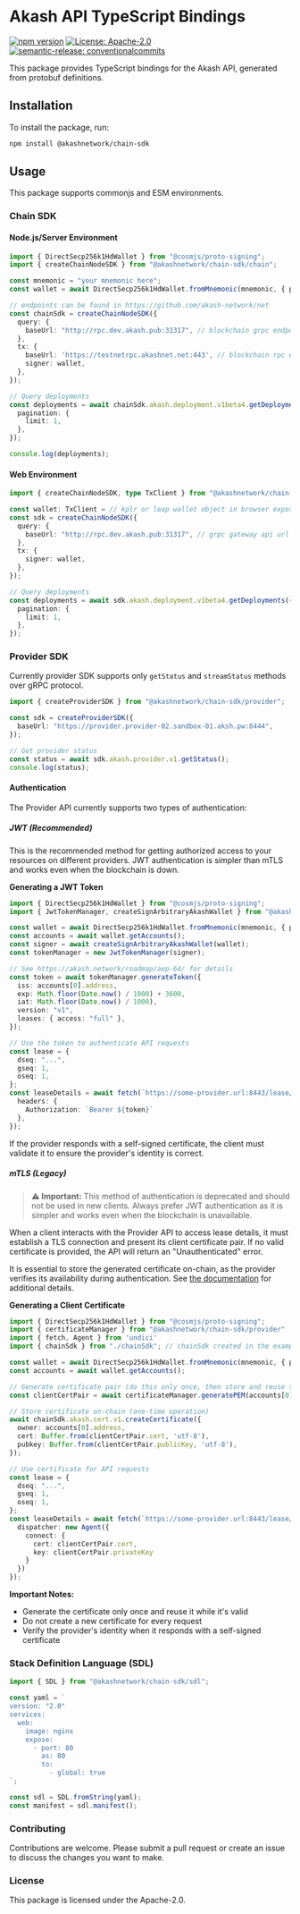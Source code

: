 # Akash API TypeScript Bindings

[![npm version](https://badge.fury.io/js/%40akashnetwork%2Fakash-api.svg)](https://badge.fury.io/js/%40akashnetwork%2Fakash-api)
[![License: Apache-2.0](https://img.shields.io/badge/License-apache2.0-yellow.svg)](https://opensource.org/license/apache-2-0)
[![semantic-release: conventionalcommits](https://img.shields.io/badge/semantic--release-conventionalcommits?logo=semantic-release)](https://github.com/semantic-release/semantic-release)

This package provides TypeScript bindings for the Akash API, generated from protobuf definitions.

## Installation

To install the package, run:

```bash
npm install @akashnetwork/chain-sdk
```

## Usage

This package supports commonjs and ESM environments.

### Chain SDK

#### Node.js/Server Environment

```typescript
import { DirectSecp256k1HdWallet } from "@cosmjs/proto-signing";
import { createChainNodeSDK } from "@akashnetwork/chain-sdk/chain";

const mnemonic = "your mnemonic here";
const wallet = await DirectSecp256k1HdWallet.fromMnemonic(mnemonic, { prefix: "akash" });

// endpoints can be found in https://github.com/akash-network/net
const chainSdk = createChainNodeSDK({
  query: {
    baseUrl: "http://rpc.dev.akash.pub:31317", // blockchain grpc endpoint url
  },
  tx: {
    baseUrl: 'https://testnetrpc.akashnet.net:443', // blockchain rpc endpoint
    signer: wallet,
  },
});

// Query deployments
const deployments = await chainSdk.akash.deployment.v1beta4.getDeployments({
  pagination: {
    limit: 1,
  },
});

console.log(deployments);
```

#### Web Environment

```typescript
import { createChainNodeSDK, type TxClient } from "@akashnetwork/chain-sdk/chain/web";

const wallet: TxClient = // kplr or leap wallet object in browser exposed by corresponding extension
const sdk = createChainNodeSDK({
  query: {
    baseUrl: "http://rpc.dev.akash.pub:31317", // grpc gateway api url
  },
  tx: {
    signer: wallet,
  },
});

// Query deployments
const deployments = await sdk.akash.deployment.v1beta4.getDeployments({
  pagination: {
    limit: 1,
  },
});
```

### Provider SDK

Currently provider SDK supports only `getStatus` and `streamStatus` methods over gRPC protocol.

```typescript
import { createProviderSDK } from "@akashnetwork/chain-sdk/provider";

const sdk = createProviderSDK({
  baseUrl: "https://provider.provider-02.sandbox-01.aksh.pw:8444",
});

// Get provider status
const status = await sdk.akash.provider.v1.getStatus();
console.log(status);
```

#### Authentication

The Provider API currently supports two types of authentication:

##### JWT (Recommended)

This is the recommended method for getting authorized access to your resources on different providers. JWT authentication is simpler than mTLS and works even when the blockchain is down.

**Generating a JWT Token**

```ts
import { DirectSecp256k1HdWallet } from "@cosmjs/proto-signing";
import { JwtTokenManager, createSignArbitraryAkashWallet } from "@akashnetwork/chain-sdk/provider"

const wallet = await DirectSecp256k1HdWallet.fromMnemonic(mnemonic, { prefix: "akash" });
const accounts = await wallet.getAccounts();
const signer = await createSignArbitraryAkashWallet(wallet);
const tokenManager = new JwtTokenManager(signer);

// See https://akash.network/roadmap/aep-64/ for details
const token = await tokenManager.generateToken({
  iss: accounts[0].address,
  exp: Math.floor(Date.now() / 1000) + 3600,
  iat: Math.floor(Date.now() / 1000),
  version: "v1",
  leases: { access: "full" },
});

// Use the token to authenticate API requests
const lease = {
  dseq: "...",
  gseq: 1,
  oseq: 1,
};
const leaseDetails = await fetch(`https://some-provider.url:8443/lease/${lease.dseq}/${lease.gseq}/${lease.oseq}/status`, {
  headers: {
    Authorization: `Bearer ${token}`
  },
});
```

If the provider responds with a self-signed certificate, the client must validate it to ensure the provider's identity is correct.

##### mTLS (Legacy)

> **⚠️ Important:** This method of authentication is deprecated and should not be used in new clients. Always prefer JWT authentication as it is simpler and works even when the blockchain is unavailable.

When a client interacts with the Provider API to access lease details, it must establish a TLS connection and present its client certificate pair. If no valid certificate is provided, the API will return an "Unauthenticated" error.

It is essential to store the generated certificate on-chain, as the provider verifies its availability during authentication. See [the documentation](https://akash.network/docs/other-resources/authentication/) for additional details.

**Generating a Client Certificate**

```ts
import { DirectSecp256k1HdWallet } from "@cosmjs/proto-signing";
import { certificateManager } from "@akashnetwork/chain-sdk/provider"
import { fetch, Agent } from 'undici'
import { chainSdk } from "./chainSdk"; // chainSdk created in the example above

const wallet = await DirectSecp256k1HdWallet.fromMnemonic(mnemonic, { prefix: "akash" });
const accounts = await wallet.getAccounts();

// Generate certificate pair (do this only once, then store and reuse the certificate)
const clientCertPair = await certificateManager.generatePEM(accounts[0].address);

// Store certificate on-chain (one-time operation)
await chainSdk.akash.cert.v1.createCertificate({
  owner: accounts[0].address,
  cert: Buffer.from(clientCertPair.cert, 'utf-8'),
  pubkey: Buffer.from(clientCertPair.publicKey, 'utf-8'),
});

// Use certificate for API requests
const lease = {
  dseq: "...",
  gseq: 1,
  oseq: 1,
};
const leaseDetails = await fetch(`https://some-provider.url:8443/lease/${lease.dseq}/${lease.gseq}/${lease.oseq}/status`, {
  dispatcher: new Agent({
    connect: {
      cert: clientCertPair.cert,
      key: clientCertPair.privateKey
    }
  })
});
```

**Important Notes:**
- Generate the certificate only once and reuse it while it's valid
- Do not create a new certificate for every request
- Verify the provider's identity when it responds with a self-signed certificate


### Stack Definition Language (SDL)

```typescript
import { SDL } from "@akashnetwork/chain-sdk/sdl";

const yaml = `
version: "2.0"
services:
  web:
    image: nginx
    expose:
      - port: 80
        as: 80
        to:
          - global: true
`;

const sdl = SDL.fromString(yaml);
const manifest = sdl.manifest();
```

### Contributing

Contributions are welcome. Please submit a pull request or create an issue to discuss the changes you want to make.

### License

This package is licensed under the Apache-2.0.
